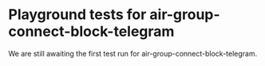 # Playground tests for air-group-connect-block-telegram
We are still awaiting the first test run for air-group-connect-block-telegram.
